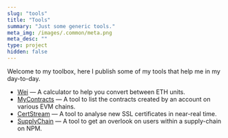 ```yaml
---
slug: "tools"
title: "Tools"
summary: "Just some generic tools."
meta_img: /images/.common/meta.png
meta_desc: ""
type: project
hidden: false
---
```


Welcome to my toolbox, here I publish some of my tools that help me in my day-to-day.

* [Wei](/tools/wei) &mdash; A calculator to help you convert between ETH units.
* [MyContracts](/tools/mycontracts) &mdash; A tool to list the contracts created by an account on various EVM chains.
* [CertStream](/tools/certstream/) &mdash; A tool to analyse new SSL certificates in near-real time.
* [SupplyChain](/tools/supplychain) &mdash; A tool to get an overlook on users within a supply-chain on NPM.
